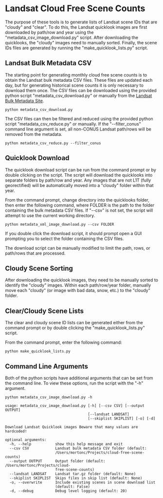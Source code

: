 # Landsat Cloud Free Scene Counts

The purpose of these tools is to generate lists of Landsat scene IDs that are "cloudy" and "clear".  To do this, the Landsat quicklook images are first downloaded by path/row and year using the "metadata_csv_image_download.py" script.  After downloading the quicklooks, the "cloudy" images need to manually sorted.  Finally, the scene IDs files are generated by running the "make_quicklook_lists.py" script.

## Landsat Bulk Metadata CSV

The starting point for generating monthly cloud free scene counts is to obtain the Landsat bulk metadata CSV files.  These files are updated each day, but for generating historical scene counts it is only necessary to download them once.  The  CSV files can be downloaded using the provided python script "metadata_csv_download.py" or manually from the [Landsat Bulk Metadata Site](https://landsat.usgs.gov/download-entire-collection-metadata).

```
python metadata_csv_download.py
```

The CSV files can then be filtered and reduced using the provided python script "metadata_csv_reduce.py" or manually.  If the "--filter_conus" command line argument is set, all non-CONUS Landsat path/rows will be removed from the metadata. 

```
python metadata_csv_reduce.py --filter_conus
```

## Quicklook Download

The quicklook download script can be run from the command prompt or by double clicking on the script.  The script will download the quicklooks into separate folders by path/row and year.  Any images that are not L1T (fully georectified) will be automatically moved into a "cloudy" folder within that year.

From the command prompt, change directory into the quicklooks folder, then enter the following command, where FOLDER is the path to the folder containing the bulk metadata CSV files.  If "--csv" is not set, the script will attempt to use the current working directory.
```
python metadata_xml_image_download.py --csv FOLDER
```

If you double click the download script, it should prompt open a GUI prompting you to select the folder containing the CSV files.

The download script can be manually modified to limit the path, rows, or path/rows that are processed.

## Cloudy Scene Sorting

After downloading the quicklook images, they need to be manually sorted to identify the "cloudy" images.  Within each path/row/year folder, manually move each "cloudy" (or image with bad data, snow, etc.) to the "cloudy" folder.

## Clear/Cloudy Scene Lists

The clear and cloudy scene ID lists can be generated either from the command prompt or by double clicking the "make_quicklook_lists.py" script.

From the command prompt, enter the following command:
```
python make_quicklook_lists.py
```

## Command Line Arguments

Both of the python scripts have additional arguments that can be set from the command line.  To view these options, run the script with the "-h" argument.

```
python metadata_csv_image_download.py -h

usage: metadata_csv_image_download.py [-h] [--csv CSV] [--output OUTPUT]
                                      [--landsat LANDSAT]
                                      [--skiplist SKIPLIST] [-o] [-d]

Download Landsat Quicklook images Beware that many values are hardcoded!

optional arguments:
  -h, --help           show this help message and exit
  --csv CSV            Landsat bulk metadata CSV folder (default:
                       /Users/mortonc/Projects/cloud-free-scene-counts)
  --output OUTPUT      Output folder (default: /Users/mortonc/Projects/cloud-
                       free-scene-counts)
  --landsat LANDSAT    Landsat tar.gz folder (default: None)
  --skiplist SKIPLIST  Skips files in skip list (default: None)
  -o, --overwrite      Include existing scenes in scene download list
                       (default: False)
  -d, --debug          Debug level logging (default: 20)


```
